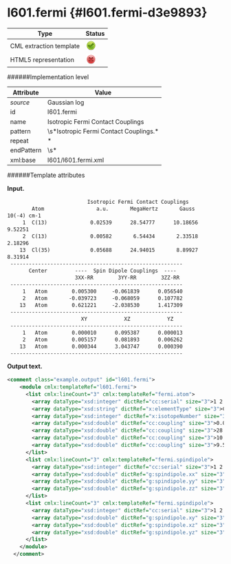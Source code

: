 # l601.fermi {#l601.fermi-d3e9893}


| Type                                                                                                                                                | Status                                                                                                                                              |
|----|----|
| CML extraction template                                                                                                                             | ![](/imgs/Total.png)                                                                                                                                |
| HTML5 representation                                                                                                                                | ![](/imgs/None.png)                                                                                                                                 |

######Implementation level

| Attribute                                                                                                                                           | Value                                                                                                                                               |
|----|----|
| *source*                                                                                                                                            | Gaussian log                                                                                                                                        |
| id                                                                                                                                                  | l601.fermi                                                                                                                                          |
| name                                                                                                                                                | Isotropic Fermi Contact Couplings                                                                                                                   |
| pattern                                                                                                                                             | \\s\*Isotropic Fermi Contact Couplings.\*                                                                                                           |
| repeat                                                                                                                                              | \*                                                                                                                                                  |
| endPattern                                                                                                                                          | \\s\*                                                                                                                                               |
| xml:base                                                                                                                                            | l601/l601.fermi.xml                                                                                                                                 |

######Template attributes

**Input.**

                              Isotropic Fermi Contact Couplings
            Atom                 a.u.       MegaHertz       Gauss      10(-4) cm-1
         1  C(13)              0.02539      28.54777      10.18656       9.52251
         2  C(13)              0.00582       6.54434       2.33518       2.18296
        13  Cl(35)             0.05688      24.94015       8.89927       8.31914
     --------------------------------------------------------
           Center         ----  Spin Dipole Couplings  ----
                          3XX-RR        3YY-RR        3ZZ-RR
     --------------------------------------------------------
         1   Atom        0.005300     -0.061839      0.056540
         2   Atom       -0.039723     -0.068059      0.107782
        13   Atom        0.621221     -2.038530      1.417309
     --------------------------------------------------------
                            XY            XZ            YZ
     --------------------------------------------------------
         1   Atom        0.000010      0.095387      0.000013
         2   Atom        0.005157      0.081893      0.006262
        13   Atom        0.000344      3.043747      0.000390
     --------------------------------------------------------

      

**Output text.**

```xml
<comment class="example.output" id="l601.fermi">
    <module cmlx:templateRef="l601.fermi">
      <list cmlx:lineCount="3" cmlx:templateRef="fermi.atom">
        <array dataType="xsd:integer" dictRef="cc:serial" size="3">1 2 13</array>
        <array dataType="xsd:string" dictRef="x:elementType" size="3">C C Cl</array>
        <array dataType="xsd:integer" dictRef="x:isotopeNumber" size="3">13 13 35</array>
        <array dataType="xsd:double" dictRef="cc:coupling" size="3">0.02539 0.00582 0.05688</array>
        <array dataType="xsd:double" dictRef="cc:coupling" size="3">28.54777 6.54434 24.94015</array>
        <array dataType="xsd:double" dictRef="cc:coupling" size="3">10.18656 2.33518 8.89927</array>
        <array dataType="xsd:double" dictRef="cc:coupling" size="3">9.52251 2.18296 8.31914</array>
      </list>
      <list cmlx:lineCount="3" cmlx:templateRef="fermi.spindipole">
        <array dataType="xsd:integer" dictRef="cc:serial" size="3">1 2 13</array>
        <array dataType="xsd:double" dictRef="g:spindipole.xx" size="3">0.0053 -0.039723 0.621221</array>
        <array dataType="xsd:double" dictRef="g:spindipole.yy" size="3">-0.061839 -0.068059 -2.03853</array>
        <array dataType="xsd:double" dictRef="g:spindipole.zz" size="3">0.05654 0.107782 1.417309</array>
      </list>
      <list cmlx:lineCount="3" cmlx:templateRef="fermi.spindipole">
        <array dataType="xsd:integer" dictRef="cc:serial" size="3">1 2 13</array>
        <array dataType="xsd:double" dictRef="g:spindipole.xy" size="3">1.0E-5 0.005157 3.44E-4</array>
        <array dataType="xsd:double" dictRef="g:spindipole.xz" size="3">0.095387 0.081893 3.043747</array>
        <array dataType="xsd:double" dictRef="g:spindipole.yz" size="3">1.3E-5 0.006262 3.9E-4</array>
      </list>
    </module>
  </comment>
```
